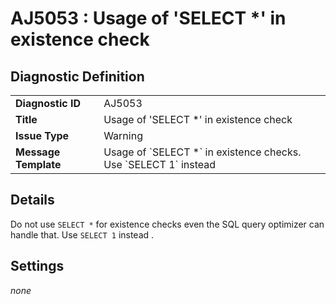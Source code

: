 # AJ5053 : Usage of 'SELECT *' in existence check

## Diagnostic Definition

<table>
  <tr>
    <td class="header"><b>Diagnostic ID</b></td>
    <td>AJ5053</td>
  </tr>
  <tr>
    <td class="header"><b>Title</b></td>
    <td>Usage of 'SELECT *' in existence check</td>
  </tr>
  <tr>
    <td class="header"><b>Issue Type</b></td>
    <td>Warning</td>
  </tr>
  <tr>
    <td class="header"><b>Message Template</b></td>
    <td>Usage of `SELECT *` in existence checks. Use `SELECT 1` instead</td>
  </tr>
  
</table>

## Details

Do not use `SELECT *` for existence checks even the SQL query optimizer can handle that. Use `SELECT 1` instead .


## Settings

*none*

